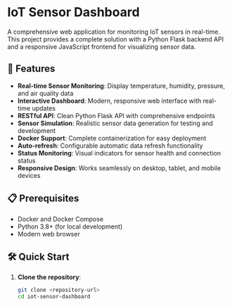 # IoT Sensor Dashboard

A comprehensive web application for monitoring IoT sensors in real-time. This project provides a complete solution with a Python Flask backend API and a responsive JavaScript frontend for visualizing sensor data.

## 🚀 Features

- **Real-time Sensor Monitoring**: Display temperature, humidity, pressure, and air quality data
- **Interactive Dashboard**: Modern, responsive web interface with real-time updates
- **RESTful API**: Clean Python Flask API with comprehensive endpoints
- **Sensor Simulation**: Realistic sensor data generation for testing and development
- **Docker Support**: Complete containerization for easy deployment
- **Auto-refresh**: Configurable automatic data refresh functionality
- **Status Monitoring**: Visual indicators for sensor health and connection status
- **Responsive Design**: Works seamlessly on desktop, tablet, and mobile devices

## 📋 Prerequisites

- Docker and Docker Compose
- Python 3.8+ (for local development)
- Modern web browser

## 🛠️ Quick Start


1. **Clone the repository**:
   ```bash
   git clone <repository-url>
   cd iot-sensor-dashboard
